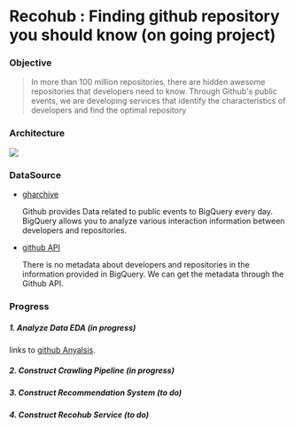 # Recohub : Finding github repository you should know (on going project)

### Objective

> In more than 100 million repositories, there are hidden awesome repositories that developers need to know. Through Github's public events, we are developing services that identify the characteristics of developers and find the optimal repository

### Architecture

![](https://imgur.com/fuarWwN.png)


### DataSource 

* [gharchive](https://www.gharchive.org/)
    
    Github provides Data related to public events to BigQuery every day. BigQuery allows you to analyze various interaction information between developers and repositories. 

* [github API](https://docs.github.com/en/graphql)
 
   There is no metadata about developers and repositories in the information provided in BigQuery. We can get the metadata through the Github API. 
    

### Progress

##### 1. Analyze Data EDA (in progress)

   links to [github Anyalsis](https://github.com/vienna-project/github-analysis).

##### 2. Construct Crawling Pipeline (in progress)



##### 3. Construct Recommendation System (to do)



##### 4. Construct Recohub Service (to do)